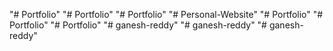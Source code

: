 "# Portfolio" 
"# Portfolio" 
"# Portfolio" 
"# Personal-Website" 
"# Portfolio" 
"# Portfolio" 
"# Portfolio" 
"# ganesh-reddy" 
"# ganesh-reddy" 
"# ganesh-reddy" 
